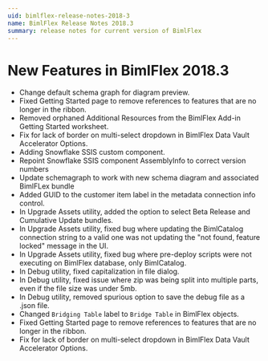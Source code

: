```yaml
---
uid: bimlflex-release-notes-2018-3
name: BimlFlex Release Notes 2018.3
summary: release notes for current version of BimlFlex
---
```

# New Features in BimlFlex 2018.3

* Change default schema graph for diagram preview.
* Fixed Getting Started page to remove references to features that are no longer in the ribbon.
* Removed orphaned Additional Resources from the BimlFlex Add-in Getting Started worksheet.
* Fix for lack of border on multi-select dropdown in BimlFlex Data Vault Accelerator Options.
* Adding Snowflake SSIS custom component.
* Repoint Snowflake SSIS component AssemblyInfo to correct version numbers
* Update schemagraph to work with new schema diagram and associated BimlFLex bundle
* Added GUID to the customer item label in the metadata connection info control.
* In Upgrade Assets utility, added the option to select Beta Release and Cumulative Update bundles.
* In Upgrade Assets utility, fixed bug where updating the BimlCatalog connection string to a valid one was not updating the "not found, feature locked" message in the UI.
* In Upgrade Assets utility, fixed bug where pre-deploy scripts were not executing on BimlFlex database, only BimlCatalog.
* In Debug utility, fixed capitalization in file dialog.
* In Debug utility, fixed issue where zip was being split into multiple parts, even if the file size was under 5mb.
* In Debug utility, removed spurious option to save the debug file as a .json file.
* Changed `Bridging Table` label to `Bridge Table` in BimlFlex objects.
* Fixed Getting Started page to remove references to features that are no longer in the ribbon.
* Fix for lack of border on multi-select dropdown in BimlFlex Data Vault Accelerator Options.
